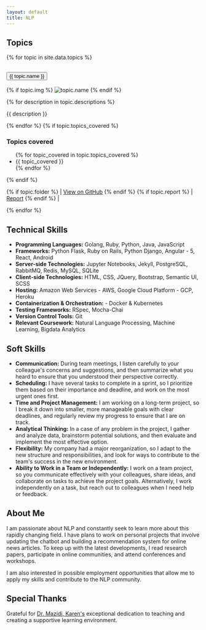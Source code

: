 ```yaml
---
layout: default
title: NLP
---
```


<div class="row g-2">
  <h2>Topics</h2>
  <div class="accordion" id="accordionExample">
    {% for topic in site.data.topics %}
      <div class="accordion-item">
        <h2 class="accordion-header" id="headingOne">
          <button class="accordion-button {{topic.collapsed}}" type="button" data-bs-toggle="collapse" data-bs-target="#{{ topic.label }}" aria-expanded="true" aria-controls="{{ topic.label }}">
            {{ topic.name }}
          </button>
        </h2>
        <div id="{{ topic.label }}" class="accordion-collapse collapse {{ topic.class }}" aria-labelledby="{{ topic.label }}" data-bs-parent="#accordionExample">
          <div class="accordion-body">
            <p>{% if topic.img %}
              <img src="{{ topic.img }}" alt="topic.name"/>
            {% endif %}</p>
            {% for description in topic.descriptions %}
              <p>{{ description }}</p>
            {% endfor %}
            {% if topic.topics_covered %}
              <h3>Topics covered</h3>
              <ul>
                {% for topic_covered in topic.topics_covered %}
                  <li>{{ topic_covered }}</li>
                {% endfor %}
              </ul>
            {% endif %}
            <p>
              {% if topic.folder %} | <a href="https://github.com/jigneshsatam/NLP/tree/main/{{topic.folder}}" target="_blank">View on GitHub</a> {% endif %}
              {% if topic.report %} | <a href="{{topic.report}}">Report</a> {% endif %} |
            </p>
          </div>
        </div>
      </div>
    {% endfor %}
  </div>
  <p></p>
</div>
<div class="row g-2">
  <h2>Technical Skills</h2>
  <ul>
    <li><b>Programming Languages:</b> Golang, Ruby, Python, Java, JavaScript</li>
    <li><b>Frameworks:</b> Python Flask, Ruby on Rails, Python Django, Angular - 5, React, Android</li>
    <li><b>Server-side Technologies:</b> Jupyter Notebooks, Jekyll, PostgreSQL, RabbitMQ, Redis, MySQL, SQLite</li>
    <li><b>Client-side Technologies:</b> HTML, CSS, JQuery, Bootstrap, Semantic UI, SCSS</li>
    <li><b>Hosting:</b> Amazon Web Services - AWS, Google Cloud Platform - GCP, Heroku</li>
    <li><b>Containerization & Orchestration:</b> - Docker & Kubernetes</li>
    <li><b>Testing Frameworks:</b> RSpec, Mocha-Chai</li>
    <li><b>Version Control Tools:</b> Git</li>
    <li><b>Relevant Coursework:</b> Natural Language Processing, Machine Learning, Bigdata Analytics</li>
  </ul>
  <p>
  </p>
</div>
<div class="row g-2">
  <h2>Soft Skills</h2>
  <ul>
    <li><b>Communication:</b> During team meetings, I listen carefully to your colleague's concerns and suggestions, and then summarize what you heard to ensure that you understood their perspective correctly.</li>
    <li><b>Scheduling:</b> I have several tasks to complete in a sprint, so I prioritize them based on their importance and deadline, and work on the most urgent ones first.</li>
    <li><b>Time and Project Management:</b> I am working on a long-term project, so I break it down into smaller, more manageable goals with clear deadlines, and regularly review my progress to ensure that I are on track.</li>
    <li><b>Analytical Thinking:</b> In a case of any problem in the project, I gather and analyze data, brainstorm potential solutions, and then evaluate and implement the most effective option.</li>
    <li><b>Flexibility:</b> My company had a major reorganization, so I adapt to the new structure and responsibilities, and look for ways to contribute to the team's success in the new environment.</li>
    <li><b>Ability to Work in a Team or Independently:</b> I work on a team project, so you communicate effectively with your colleagues, share ideas, and collaborate on tasks to achieve the project goals. Alternatively, I work independently on a task, but reach out to colleagues when I need help or feedback.</li>
  </ul>
  <p>
  </p>
</div>

<div class="row g-2">
  <h2>About Me</h2>
  <p>I am passionate about NLP and constantly seek to learn more about this rapidly changing field. I have plans to work on personal projects that involve updating the chatbot and building a recommendation system for online news articles. To keep up with the latest developments, I read research papers, participate in online communities, and attend conferences and workshops.</p>
  <p>I am also interested in possible employment opportunities that allow me to apply my skills and contribute to the NLP community.</p>
</div>

<div class="row g-2">
  <h2>Special Thanks</h2>
  <p>
    Grateful for <a href="https://github.com/kjmazidi">Dr. Mazidi, Karen's</a > exceptional dedication to teaching and creating a supportive learning environment.
  </p>
</div>
